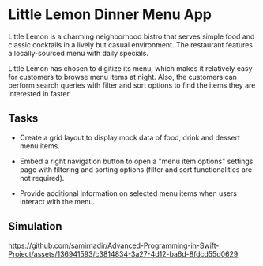 # Little Lemon Dinner Menu App
Little Lemon is a charming neighborhood bistro that serves simple food and classic cocktails in a lively but casual environment. The restaurant features a locally-sourced menu with daily specials.

Little Lemon has chosen to digitize its menu, which makes it relatively easy for customers to browse menu items at night. Also, the customers can perform search queries with filter and sort options to find the items they are interested in faster.

## Tasks
* Create a grid layout to display mock data of food, drink and dessert menu items.

* Embed a right navigation button to open a "menu item options" settings page with filtering and sorting options (filter and sort functionalities are not required).

* Provide additional information on selected menu items when users interact with the menu.


## Simulation

https://github.com/samirnadir/Advanced-Programming-in-Swift-Project/assets/136941593/c3814834-3a27-4d12-ba6d-8fdcd55d0629


